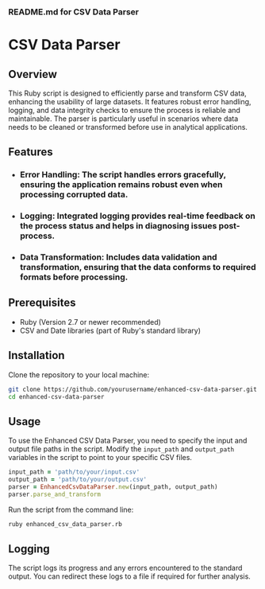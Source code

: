 ### README.md for CSV Data Parser

# CSV Data Parser

## Overview
This Ruby script is designed to efficiently parse and transform CSV data, enhancing the usability of large datasets. It features robust error handling, logging, and data integrity checks to ensure the process is reliable and maintainable. The parser is particularly useful in scenarios where data needs to be cleaned or transformed before use in analytical applications.

## Features
- ### Error Handling: The script handles errors gracefully, ensuring the application remains robust even when processing corrupted data.
- ### Logging: Integrated logging provides real-time feedback on the process status and helps in diagnosing issues post-process.
- ### Data Transformation: Includes data validation and transformation, ensuring that the data conforms to required formats before processing.

## Prerequisites
- Ruby (Version 2.7 or newer recommended)
- CSV and Date libraries (part of Ruby's standard library)

## Installation
Clone the repository to your local machine:
```bash
git clone https://github.com/yourusername/enhanced-csv-data-parser.git
cd enhanced-csv-data-parser
```

## Usage
To use the Enhanced CSV Data Parser, you need to specify the input and output file paths in the script. Modify the `input_path` and `output_path` variables in the script to point to your specific CSV files.

```ruby
input_path = 'path/to/your/input.csv'
output_path = 'path/to/your/output.csv'
parser = EnhancedCsvDataParser.new(input_path, output_path)
parser.parse_and_transform
```

Run the script from the command line:
```bash
ruby enhanced_csv_data_parser.rb
```

## Logging
The script logs its progress and any errors encountered to the standard output. You can redirect these logs to a file if required for further analysis.
